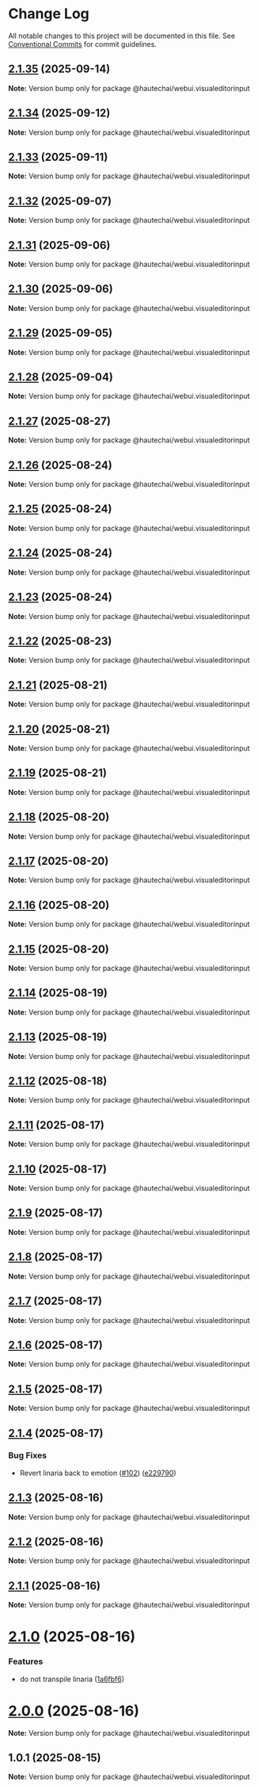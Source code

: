 # Change Log

All notable changes to this project will be documented in this file.
See [Conventional Commits](https://conventionalcommits.org) for commit guidelines.

## [2.1.35](https://github.com/HautechAI/webui/compare/@hautechai/webui.visualeditorinput@2.1.34...@hautechai/webui.visualeditorinput@2.1.35) (2025-09-14)

**Note:** Version bump only for package @hautechai/webui.visualeditorinput

## [2.1.34](https://github.com/HautechAI/webui/compare/@hautechai/webui.visualeditorinput@2.1.33...@hautechai/webui.visualeditorinput@2.1.34) (2025-09-12)

**Note:** Version bump only for package @hautechai/webui.visualeditorinput

## [2.1.33](https://github.com/HautechAI/webui/compare/@hautechai/webui.visualeditorinput@2.1.32...@hautechai/webui.visualeditorinput@2.1.33) (2025-09-11)

**Note:** Version bump only for package @hautechai/webui.visualeditorinput

## [2.1.32](https://github.com/HautechAI/webui/compare/@hautechai/webui.visualeditorinput@2.1.31...@hautechai/webui.visualeditorinput@2.1.32) (2025-09-07)

**Note:** Version bump only for package @hautechai/webui.visualeditorinput

## [2.1.31](https://github.com/HautechAI/webui/compare/@hautechai/webui.visualeditorinput@2.1.30...@hautechai/webui.visualeditorinput@2.1.31) (2025-09-06)

**Note:** Version bump only for package @hautechai/webui.visualeditorinput

## [2.1.30](https://github.com/HautechAI/webui/compare/@hautechai/webui.visualeditorinput@2.1.29...@hautechai/webui.visualeditorinput@2.1.30) (2025-09-06)

**Note:** Version bump only for package @hautechai/webui.visualeditorinput

## [2.1.29](https://github.com/HautechAI/webui/compare/@hautechai/webui.visualeditorinput@2.1.28...@hautechai/webui.visualeditorinput@2.1.29) (2025-09-05)

**Note:** Version bump only for package @hautechai/webui.visualeditorinput

## [2.1.28](https://github.com/HautechAI/webui/compare/@hautechai/webui.visualeditorinput@2.1.27...@hautechai/webui.visualeditorinput@2.1.28) (2025-09-04)

**Note:** Version bump only for package @hautechai/webui.visualeditorinput

## [2.1.27](https://github.com/HautechAI/webui/compare/@hautechai/webui.visualeditorinput@2.1.26...@hautechai/webui.visualeditorinput@2.1.27) (2025-08-27)

**Note:** Version bump only for package @hautechai/webui.visualeditorinput

## [2.1.26](https://github.com/HautechAI/webui/compare/@hautechai/webui.visualeditorinput@2.1.25...@hautechai/webui.visualeditorinput@2.1.26) (2025-08-24)

**Note:** Version bump only for package @hautechai/webui.visualeditorinput

## [2.1.25](https://github.com/HautechAI/webui/compare/@hautechai/webui.visualeditorinput@2.1.24...@hautechai/webui.visualeditorinput@2.1.25) (2025-08-24)

**Note:** Version bump only for package @hautechai/webui.visualeditorinput

## [2.1.24](https://github.com/HautechAI/webui/compare/@hautechai/webui.visualeditorinput@2.1.23...@hautechai/webui.visualeditorinput@2.1.24) (2025-08-24)

**Note:** Version bump only for package @hautechai/webui.visualeditorinput

## [2.1.23](https://github.com/HautechAI/webui/compare/@hautechai/webui.visualeditorinput@2.1.22...@hautechai/webui.visualeditorinput@2.1.23) (2025-08-24)

**Note:** Version bump only for package @hautechai/webui.visualeditorinput

## [2.1.22](https://github.com/HautechAI/webui/compare/@hautechai/webui.visualeditorinput@2.1.21...@hautechai/webui.visualeditorinput@2.1.22) (2025-08-23)

**Note:** Version bump only for package @hautechai/webui.visualeditorinput

## [2.1.21](https://github.com/HautechAI/webui/compare/@hautechai/webui.visualeditorinput@2.1.20...@hautechai/webui.visualeditorinput@2.1.21) (2025-08-21)

**Note:** Version bump only for package @hautechai/webui.visualeditorinput

## [2.1.20](https://github.com/HautechAI/webui/compare/@hautechai/webui.visualeditorinput@2.1.19...@hautechai/webui.visualeditorinput@2.1.20) (2025-08-21)

**Note:** Version bump only for package @hautechai/webui.visualeditorinput

## [2.1.19](https://github.com/HautechAI/webui/compare/@hautechai/webui.visualeditorinput@2.1.18...@hautechai/webui.visualeditorinput@2.1.19) (2025-08-21)

**Note:** Version bump only for package @hautechai/webui.visualeditorinput

## [2.1.18](https://github.com/HautechAI/webui/compare/@hautechai/webui.visualeditorinput@2.1.17...@hautechai/webui.visualeditorinput@2.1.18) (2025-08-20)

**Note:** Version bump only for package @hautechai/webui.visualeditorinput

## [2.1.17](https://github.com/HautechAI/webui/compare/@hautechai/webui.visualeditorinput@2.1.16...@hautechai/webui.visualeditorinput@2.1.17) (2025-08-20)

**Note:** Version bump only for package @hautechai/webui.visualeditorinput

## [2.1.16](https://github.com/HautechAI/webui/compare/@hautechai/webui.visualeditorinput@2.1.15...@hautechai/webui.visualeditorinput@2.1.16) (2025-08-20)

**Note:** Version bump only for package @hautechai/webui.visualeditorinput

## [2.1.15](https://github.com/HautechAI/webui/compare/@hautechai/webui.visualeditorinput@2.1.14...@hautechai/webui.visualeditorinput@2.1.15) (2025-08-20)

**Note:** Version bump only for package @hautechai/webui.visualeditorinput

## [2.1.14](https://github.com/HautechAI/webui/compare/@hautechai/webui.visualeditorinput@2.1.13...@hautechai/webui.visualeditorinput@2.1.14) (2025-08-19)

**Note:** Version bump only for package @hautechai/webui.visualeditorinput

## [2.1.13](https://github.com/HautechAI/webui/compare/@hautechai/webui.visualeditorinput@2.1.12...@hautechai/webui.visualeditorinput@2.1.13) (2025-08-19)

**Note:** Version bump only for package @hautechai/webui.visualeditorinput

## [2.1.12](https://github.com/HautechAI/webui/compare/@hautechai/webui.visualeditorinput@2.1.11...@hautechai/webui.visualeditorinput@2.1.12) (2025-08-18)

**Note:** Version bump only for package @hautechai/webui.visualeditorinput

## [2.1.11](https://github.com/HautechAI/webui/compare/@hautechai/webui.visualeditorinput@2.1.10...@hautechai/webui.visualeditorinput@2.1.11) (2025-08-17)

**Note:** Version bump only for package @hautechai/webui.visualeditorinput

## [2.1.10](https://github.com/HautechAI/webui/compare/@hautechai/webui.visualeditorinput@2.1.9...@hautechai/webui.visualeditorinput@2.1.10) (2025-08-17)

**Note:** Version bump only for package @hautechai/webui.visualeditorinput

## [2.1.9](https://github.com/HautechAI/webui/compare/@hautechai/webui.visualeditorinput@2.1.8...@hautechai/webui.visualeditorinput@2.1.9) (2025-08-17)

**Note:** Version bump only for package @hautechai/webui.visualeditorinput

## [2.1.8](https://github.com/HautechAI/webui/compare/@hautechai/webui.visualeditorinput@2.1.7...@hautechai/webui.visualeditorinput@2.1.8) (2025-08-17)

**Note:** Version bump only for package @hautechai/webui.visualeditorinput

## [2.1.7](https://github.com/HautechAI/webui/compare/@hautechai/webui.visualeditorinput@2.1.6...@hautechai/webui.visualeditorinput@2.1.7) (2025-08-17)

**Note:** Version bump only for package @hautechai/webui.visualeditorinput

## [2.1.6](https://github.com/HautechAI/webui/compare/@hautechai/webui.visualeditorinput@2.1.5...@hautechai/webui.visualeditorinput@2.1.6) (2025-08-17)

**Note:** Version bump only for package @hautechai/webui.visualeditorinput

## [2.1.5](https://github.com/HautechAI/webui/compare/@hautechai/webui.visualeditorinput@2.1.4...@hautechai/webui.visualeditorinput@2.1.5) (2025-08-17)

**Note:** Version bump only for package @hautechai/webui.visualeditorinput

## [2.1.4](https://github.com/HautechAI/webui/compare/@hautechai/webui.visualeditorinput@2.1.3...@hautechai/webui.visualeditorinput@2.1.4) (2025-08-17)

### Bug Fixes

- Revert linaria back to emotion ([#102](https://github.com/HautechAI/webui/issues/102)) ([e229790](https://github.com/HautechAI/webui/commit/e229790dae8eba4b3037bbe41365e5a73ab7f6dc))

## [2.1.3](https://github.com/HautechAI/webui/compare/@hautechai/webui.visualeditorinput@2.1.2...@hautechai/webui.visualeditorinput@2.1.3) (2025-08-16)

**Note:** Version bump only for package @hautechai/webui.visualeditorinput

## [2.1.2](https://github.com/HautechAI/webui/compare/@hautechai/webui.visualeditorinput@2.1.1...@hautechai/webui.visualeditorinput@2.1.2) (2025-08-16)

**Note:** Version bump only for package @hautechai/webui.visualeditorinput

## [2.1.1](https://github.com/HautechAI/webui/compare/@hautechai/webui.visualeditorinput@2.1.0...@hautechai/webui.visualeditorinput@2.1.1) (2025-08-16)

**Note:** Version bump only for package @hautechai/webui.visualeditorinput

# [2.1.0](https://github.com/HautechAI/webui/compare/@hautechai/webui.visualeditorinput@1.0.1...@hautechai/webui.visualeditorinput@2.1.0) (2025-08-16)

### Features

- do not transpile linaria ([1a6fbf6](https://github.com/HautechAI/webui/commit/1a6fbf6353a0e5028040006b5045170cf83f1ba0))

# [2.0.0](https://github.com/HautechAI/webui/compare/@hautechai/webui.visualeditorinput@1.0.1...@hautechai/webui.visualeditorinput@2.0.0) (2025-08-16)

**Note:** Version bump only for package @hautechai/webui.visualeditorinput

## 1.0.1 (2025-08-15)

**Note:** Version bump only for package @hautechai/webui.visualeditorinput
